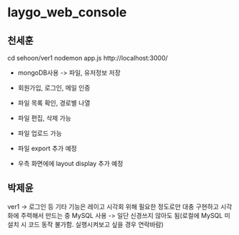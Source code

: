 # laygo_web_console

## 천세훈
cd sehoon/ver1
nodemon app.js
http://localhost:3000/

- mongoDB사용 -> 파일, 유저정보 저장
- 회원가입, 로그인, 메일 인증 
- 파일 목록 확인, 경로별 나열
- 파일 편집, 삭제 가능
- 파일 업로드 가능

- 파일 export 추가 예정

- 우측 화면에에 layout display 추가 예정



## 박제윤
ver1 -> 로그인 등 기타 기능은 레이고 시각회 위해 필요한 정도로만 대충 구현하고 시각화에 주력해서 만드는 중
MySQL 사용 -> 일단 신경쓰지 않아도 됨(로컬에 MySQL 미설치 시 코드 동작 불가함. 실행시켜보고 싶을 경우 연락바람)